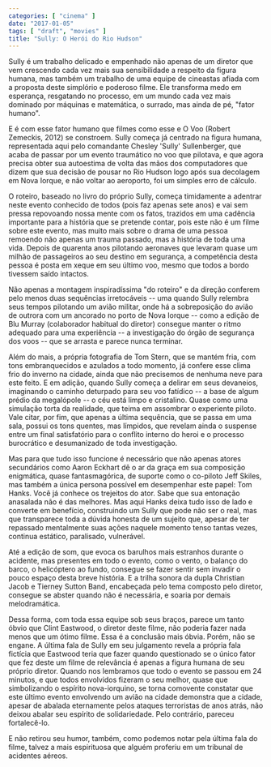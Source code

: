 ```yaml
---
categories: [ "cinema" ]
date: "2017-01-05"
tags: [ "draft", "movies" ]
title: "Sully: O Herói do Rio Hudson"
---
```

Sully é um trabalho delicado e empenhado não apenas de um diretor que
vem crescendo cada vez mais sua sensibilidade a respeito da figura humana,
mas também um trabalho de uma equipe de cineastas afiada com a proposta
deste simplório e poderoso filme. Ele transforma medo em esperança,
resgatando no processo, em um mundo cada vez mais dominado por máquinas
e matemática, o surrado, mas ainda de pé, "fator humano".

E é com esse fator humano que filmes como esse e O Voo (Robert
Zemeckis, 2012) se constroem. Sully começa já centrado na figura
humana, representada aqui pelo comandante Chesley 'Sully' Sullenberger,
que acaba de passar por um evento traumático no voo que pilotava, e que
agora precisa obter sua autoestima de volta das mãos dos computadores que
dizem que sua decisão de pousar no Rio Hudson logo após sua decolagem em
Nova Iorque, e não voltar ao aeroporto, foi um simples erro de cálculo.

O roteiro, baseado no livro do próprio Sully, começa timidamente a
adentrar neste evento conhecido de todos (pois faz apenas sete anos)
e vai sem pressa repovoando nossa mente com os fatos, trazidos em uma
cadência importante para a história que se pretende contar, pois este
não é um filme sobre este evento, mas muito mais sobre o drama de uma
pessoa remoendo não apenas um trauma passado, mas a história de toda
uma vida. Depois de quarenta anos pilotando aeronaves que levaram quase
um milhão de passageiros ao seu destino em segurança, a competência
desta pessoa é posta em xeque em seu último voo, mesmo que todos a
bordo tivessem saído intactos.

Não apenas a montagem inspiradíssima "do roteiro" e da direção
conferem pelo menos duas sequências irretocáveis -- uma quando
Sully relembra seus tempos pilotando um avião militar, onde há
a sobreposição do avião de outrora com um ancorado no porto de
Nova Iorque -- como a edição de Blu Murray (colaborador habitual
do diretor) consegue manter o ritmo adequado para uma experiência --
a investigação do órgão de segurança dos voos -- que se arrasta e
parece nunca terminar.

Além do mais, a própria fotografia de Tom Stern, que se mantém fria,
com tons embranquecidos e azulados a todo momento, já confere esse
clima frio do inverno na cidade, ainda que não precisemos de nenhuma
neve para este feito. E em adição, quando Sully começa a delirar em
seus devaneios, imaginando o caminho deturpado para seu voo fatídico
-- a base de algum prédio da megalópole -- o céu está limpo e
cristalino. Quase como uma simulação torta da realidade, que teima
em assombrar o experiente piloto. Vale citar, por fim, que apenas a
última sequência, que se passa em uma sala, possui os tons quentes,
mas límpidos, que revelam ainda o suspense entre um final satisfatório
para o conflito interno do heroi e o processo burocrático e desumanizado
de toda investigação.

Mas para que tudo isso funcione é necessário que não apenas atores
secundários como Aaron Eckhart dê o ar da graça em sua composição
enigmática, quase fantasmagórica, de suporte como o co-piloto Jeff
Skiles, mas também a única persona possível em desempenhar este
papel: Tom Hanks. Você já conhece os trejeitos do ator. Sabe que sua
entonação anasalada não é das melhores. Mas aqui Hanks deixa tudo isso
de lado e converte em benefício, construindo um Sully que pode não ser
o real, mas que transparece toda a dúvida honesta de um sujeito que,
apesar de ter repassado mentalmente suas ações naquele momento tenso
tantas vezes, continua estático, paralisado, vulnerável.

Até a edição de som, que evoca os barulhos mais estranhos durante o
acidente, mas presentes em todo o evento, como o vento, o balanço do
barco, o helicóptero ao fundo, consegue se fazer sentir sem invadir
o pouco espaço desta breve história. E a trilha sonora da dupla
Christian Jacob e Tierney Sutton Band, encabeçada pelo tema composto
pelo diretor, consegue se abster quando não é necessária, e soaria
por demais melodramática.

Dessa forma, com toda essa equipe sob seus braços, parece um tanto óbvio
que Clint Eastwood, o diretor deste filme, não poderia fazer nada menos
que um ótimo filme. Essa é a conclusão mais óbvia. Porém, não se
engane. A última fala de Sully em seu julgamento revela a própria fala
fictícia que Eastwood teria que fazer quando questionado se o único
fator que fez deste um filme de relevância é apenas a figura humana de
seu próprio diretor. Quando nos lembramos que todo o evento se passou
em 24 minutos, e que todos envolvidos fizeram o seu melhor, quase que
simbolizando o espírito nova-iorquino, se torna comovente constatar que
este último evento envolvendo um avião na cidade demonstra que a cidade,
apesar de abalada eternamente pelos ataques terroristas de anos atrás,
não deixou abalar seu espírito de solidariedade. Pelo contrário,
pareceu fortalecê-lo.

E não retirou seu humor, também, como podemos notar pela última fala
do filme, talvez a mais espirituosa que alguém proferiu em um tribunal
de acidentes aéreos.
